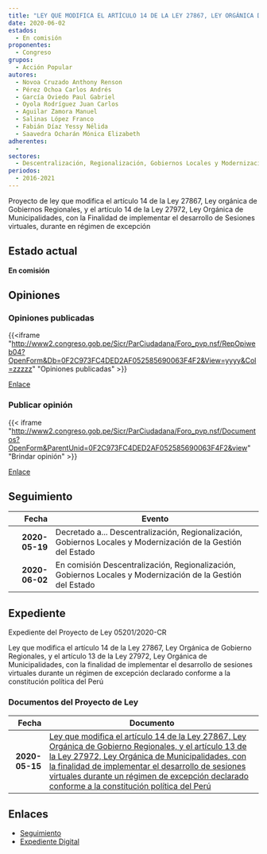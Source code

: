 ```yaml
---
title: "LEY QUE MODIFICA EL ARTÍCULO 14 DE LA LEY 27867, LEY ORGÁNICA DE GOBIERNOS REGIONALES, Y EL ARTÍCULO 12 DE LA LEY 27972, LEY ORGÁNICA DE MUNICIPALIDADES, CON LA FINALIDAD DE IMPLEMENTAR EL DESARROLLO DE SESIONES VIRTUALES DURANTE UN RÉGIMEN DE EXCEPCIÓN DELCARADO CONFORME A LA CONSTITUCIÓN POLÍTICA DEL PERÚ"
date: 2020-06-02
estados: 
  - En comisión
proponentes: 
  - Congreso
grupos: 
  - Acción Popular
autores: 
  - Novoa Cruzado Anthony Renson
  - Pérez Ochoa Carlos Andrés
  - García Oviedo Paul Gabriel
  - Oyola Rodríguez Juan Carlos
  - Aguilar Zamora Manuel
  - Salinas López Franco
  - Fabián Díaz Yessy Nélida
  - Saavedra Ocharán Mónica Elizabeth
adherentes: 
  - 
sectores: 
  - Descentralización, Regionalización, Gobiernos Locales y Modernización de la Gestión del Estado
periodos: 
  - 2016-2021
---
```


Proyecto de ley que modifica el artículo 14 de la Ley 27867, Ley orgánica de Gobiernos Regionales, y el artículo 14 de la Ley 27972, Ley Orgánica de Municipalidades, con la Finalidad de implementar el desarrollo de Sesiones virtuales, durante en régimen de excepción


## Estado actual

**En comisión**

## Opiniones

### Opiniones publicadas

{{<iframe "http://www2.congreso.gob.pe/Sicr/ParCiudadana/Foro_pvp.nsf/RepOpiweb04?OpenForm&Db=0F2C973FC4DED2AF052585690063F4F2&View=yyyy&Col=zzzzz" "Opiniones publicadas" >}}

[Enlace](http://www2.congreso.gob.pe/Sicr/ParCiudadana/Foro_pvp.nsf/RepOpiweb04?OpenForm&Db=0F2C973FC4DED2AF052585690063F4F2&View=yyyy&Col=zzzzz)
### Publicar opinión

{{< iframe "http://www2.congreso.gob.pe/Sicr/ParCiudadana/Foro_pvp.nsf/Documentos?OpenForm&ParentUnid=0F2C973FC4DED2AF052585690063F4F2&view" "Brindar opinión" >}}

[Enlace](http://www2.congreso.gob.pe/Sicr/ParCiudadana/Foro_pvp.nsf/Documentos?OpenForm&ParentUnid=0F2C973FC4DED2AF052585690063F4F2&view)

## Seguimiento

| Fecha | Evento |
|------:|--------|
| **2020-05-19** | Decretado a... Descentralización, Regionalización, Gobiernos Locales y Modernización de la Gestión del Estado|
| **2020-06-02** | En comisión Descentralización, Regionalización, Gobiernos Locales y Modernización de la Gestión del Estado|


## Expediente

Expediente del Proyecto de Ley 05201/2020-CR

Ley que modifica el artículo 14 de la Ley 27867, Ley Orgánica de Gobierno Regionales, y el artículo 13 de la Ley 27972, Ley Orgánica de Municipalidades, con la finalidad de implementar el desarrollo de sesiones virtuales durante un régimen de excepción declarado conforme a la constitución política del Perú


### Documentos del Proyecto de Ley

| Fecha | Documento |
|------:|--------|
| **2020-05-15** | [Ley que modifica el artículo 14 de la Ley 27867, Ley Orgánica de Gobierno Regionales, y el artículo 13 de la Ley 27972, Ley Orgánica de Municipalidades, con la finalidad de implementar el desarrollo de sesiones virtuales durante un régimen de excepción declarado conforme a la constitución política del Perú](http://www.leyes.congreso.gob.pe/Documentos/2016_2021/Proyectos_de_Ley_y_de_Resoluciones_Legislativas/PL05201-20200515.pdf) |

## Enlaces 

- [Seguimiento](http://www2.congreso.gob.pe/Sicr/TraDocEstProc/CLProLey2016.nsf/f7fff46988ca05b1052578e100829cc7/65ed8d17f4cca8230525856900753c1a?OpenDocument)
- [Expediente Digital](http://www2.congreso.gob.pe/Sicr/TraDocEstProc/CLProLey2016.nsf/f7fff46988ca05b1052578e100829cc7/65ed8d17f4cca8230525856900753c1a?OpenDocument&Click=05257FB7005EB655.eb71d0cf91d8294e05256cdf006b5706/$Body/0.1C6C)
